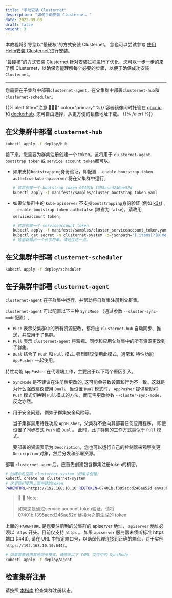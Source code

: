 ```yaml
---
title: "手动安装 Clusternet"
description: "如何手动安装 Clusternet。"
date: 2022-09-08
draft: false
weight: 3
---
```



本教程将引导您以“最硬核”的方式安装 Clusternet。 您也可以尝试参考 [使用Helm安装'Clusternet'](/docs/getting-started/install-with-helm)进行安装。

“最硬核”的方式安装 Clusternet 针对安装过程进行了优化，您可以一步一步的来了解 Clusternet，以确保您能理解每个必要的步骤，以便于确保成功安装 `Clusternet`。

---

您需要在子集群中部署`clusternet-agent`，在父集群中部署`clusternet-hub`和`clusternet-scheduler`。


{{% alert title="注意 🐳🐳🐳" color="primary" %}}
容器镜像同时托管在 [ghcr.io](https://github.com/orgs/clusternet/packages) 和 [dockerhub](https://hub.docker.com/u/clusternet).
您可自由选择，从更方便的镜像地址下载。
{{% /alert %}}

## 在父集群中部署 `clusternet-hub`

```bash
kubectl apply -f deploy/hub
```

接下来，您需要为群集注册创建一个 token。这将用于
`clusternet-agent`. `bootstrap token` 或 `service account token`都可以。

- 如果支持`bootstrapping`身份验证，即配置 `--enable-bootstrap-token-auth=true` `kube-apiserver` 将在父集群中运行，

  ```bash
  # 这将创建一个 bootstrap token 07401b.f395accd246ae52d
  kubectl apply -f manifests/samples/cluster_bootstrap_token.yaml
  ```

- 如果父集群中的 `kube-apiserver` 不支持`bootstrapping`身份验证 (例如 [k3s](https://k3s.io/))
  ,  `--enable-bootstrap-token-auth=false` (缺省为 `false`)，请改用`serviceaccount token`。

  ```bash
  # 这将创建一个 serviceaccount token
  kubectl apply -f manifests/samples/cluster_serviceaccount_token.yaml
  kubectl get secret -n clusternet-system -o=jsonpath='{.items[?(@.metadata.annotations.kubernetes\.io/service-account\.name=="cluster-bootstrap-use")].data.token}' | base64 --decode; echo
  # 这里将输出一个长字符串。请记住这一点。
  ```

## 在父集群中部署 `clusternet-scheduler`

```bash
kubectl apply -f deploy/scheduler
```

## 在子集群中部署 `clusternet-agent`

`clusternet-agent` 在子群集中运行，并帮助将自群集注册到父群集。

`clusternet-agent` 可以配置以下三种 `SyncMode` （通过参数 `--cluster-sync-mode`配置）,

- `Push` 表示父集群中的所有资源更改，都将由 `clusternet-hub` 自动同步、推送，并应用于子集群。
- `Pull` 表示 `clusternet-agent` 将监视、同步和应用父群集中的所有资源更改到子群集。
- `Dual` 结合了 `Push` 和 `Pull` 模式. 强烈建议使用此模式，通常和
  特性功能 `AppPusher` 一起使用。

特性功能  `AppPusher`  在代理端工作，主要出于以下两个原因引入，

- `SyncMode` 是不建议在注册后更改的, 这可能会导致设置和行为不一致。这就是为什么强烈建议使用 `Dual`。 当设置 `Dual` 模式时， `AppPusher` 提供帮助将 `Push` 模式切换到 `Pull`模式的方法，而无需更改参数 `--cluster-sync-mode`，反之亦然。

- 用于安全问题，例如子群集安全风险等。

  当子集群禁用特性功能 `AppPusher`，父集群不会向其部署任何应用程序，
  即使设置了同步模式 `Push` 或 `Dual` 。 此时，此子群集的工作方式类似于 `Pull` 模式。

  要部署的资源表示为 `Description`，您也可以运行自己的控制器来观察变更 `Description` 对象，然后分发和部署资源。

部署 `clusternet-agent`后，应首先创建包含群集注册token的机密。

```bash
# 创建命名空间 clusternet-system（如果未创建）
kubectl create ns clusternet-system
# 这里我们使用上面创建的token
PARENTURL=https://192.168.10.10 REGTOKEN=07401b.f395accd246ae52d envsubst < ./deploy/templates/clusternet_agent_secret.yaml | kubectl apply -f -
```

> :pushpin: :pushpin: Note:
>
> 如果您是通过service account token验证，请将 07401b.f395accd246ae52d 替换为之前生成的 token

上面的 `PARENTURL` 是您要注册到的父集群的 apiserver 地址， `apiserver` 地址必须以 `https` 开头。目前仅支持 `https` 。 如果 `apiserver` 服务器未侦听标准 https 端口 (:443), 请在 URL 中指定端口号，以确保代理连接到正确的端点，对于实例 `https://192.168.10.10:6443`。

```bash
# 如果需要选用其他同步模式，请修改以下 YAML 文件中的 SyncMode
kubectl apply -f deploy/agent
```

## 检查集群注册

请按照 [本指南](/zh-cn/docs/tutorials/cluster-management/checking-cluster-registration/) 检查集群注册状态。
